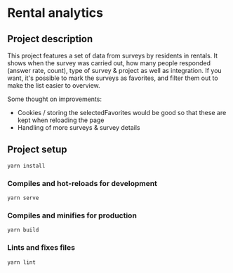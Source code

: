 # Rental analytics

## Project description

This project features a set of data from surveys by residents in rentals. It shows when the survey was carried out, how many people responded (answer rate, count), type of survey & project as well as integration.
If you want, it's possible to mark the surveys as favorites, and filter them out to make the list easier to overview.

Some thought on improvements:

- Cookies / storing the selectedFavorites would be good so that these are kept when reloading the page
- Handling of more surveys & survey details

## Project setup

```
yarn install
```

### Compiles and hot-reloads for development

```
yarn serve
```

### Compiles and minifies for production

```
yarn build
```

### Lints and fixes files

```
yarn lint
```
